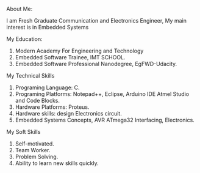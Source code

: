  
About Me:

I am Fresh Graduate Communication and Electronics Engineer, My main interest is in Embedded Systems



My Education:

1.	Modern Academy For Engineering and Technology
2.	Embedded Software Trainee, IMT SCHOOL.
3.	Embedded Software Professional Nanodegree, EgFWD-Udacity.


My Technical Skills

1.	Programing Language: C.
2.	Programing Platforms: Notepad++, Eclipse, Arduino IDE Atmel Studio and Code Blocks.
3.	Hardware Platforms: Proteus.
4.	Hardware skills: design Electronics circuit.
5.	Embedded Systems Concepts, AVR ATmega32 Interfacing, Electronics.

My Soft Skills

1. Self-motivated.
2. Team Worker.
3. Problem Solving.
4. Ability to learn new skills quickly.


<!---
Ahmed9Abdellah/Ahmed9Abdellah is a ✨ special ✨ repository because its `README.md` (this file) appears on your GitHub profile.
You can click the Preview link to take a look at your changes.
--->
